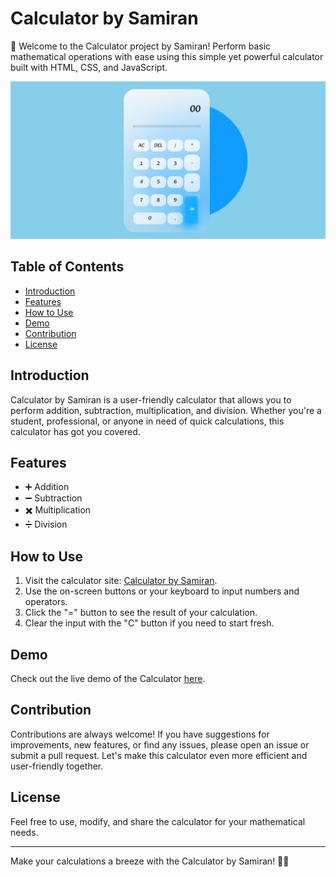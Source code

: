 # Calculator by Samiran

🧮 Welcome to the Calculator project by Samiran! Perform basic mathematical operations with ease using this simple yet powerful calculator built with HTML, CSS, and JavaScript.

![Calculator Screenshot](./screenshot.png)

## Table of Contents

- [Introduction](#introduction)
- [Features](#features)
- [How to Use](#how-to-use)
- [Demo](#demo)
- [Contribution](#contribution)
- [License](#license)

## Introduction

Calculator by Samiran is a user-friendly calculator that allows you to perform addition, subtraction, multiplication, and division. Whether you're a student, professional, or anyone in need of quick calculations, this calculator has got you covered.

## Features

- ➕ Addition
- ➖ Subtraction
- ✖️ Multiplication
- ➗ Division

## How to Use

1. Visit the calculator site: [Calculator by Samiran](https://samiran845.github.io/Calculator-By-Samiran/).
2. Use the on-screen buttons or your keyboard to input numbers and operators.
3. Click the "=" button to see the result of your calculation.
4. Clear the input with the "C" button if you need to start fresh.

## Demo

Check out the live demo of the Calculator [here](https://samiran845.github.io/Calculator-By-Samiran/).

## Contribution

Contributions are always welcome! If you have suggestions for improvements, new features, or find any issues, please open an issue or submit a pull request. Let's make this calculator even more efficient and user-friendly together.

## License

Feel free to use, modify, and share the calculator for your mathematical needs.

---

Make your calculations a breeze with the Calculator by Samiran! 🧮✨